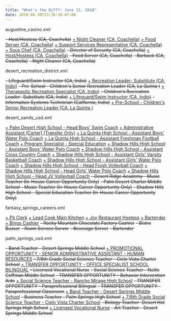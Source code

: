 ```yaml
---
title: "What's the Diff?: June 12, 2018"
date: 2018-06-30T23:26:18-07:00
---
```


augustine_casino.xml

<del>-    Host/Hostess  (CA, Coachella)</del>
<ins>+    Night Cleaner  (CA, Coachella)</ins>
<ins>+    Food Server  (CA, Coachella)</ins>
<ins>+    Support Services Representative  (CA, Coachella)</ins>
<ins>+    Sous Chef  (CA, Coachella)</ins>
<del>-    Director of Security  (CA, Coachella)</del>
<ins>+    Host/Hostess  (CA, Coachella)</ins>
<del>-    Food Server  (CA, Coachella)</del>
<del>-    Barback  (CA, Coachella)</del>
<del>-    Night Cleaner  (CA, Coachella)</del>

desert_recreation_district.xml

<del>-    Lifeguard/Swim Instructor  (CA, Indio)</del>
<ins>+    Recreation Leader- Substitute  (CA, Indio)</ins>
<del>-    Pre-School - Children&apos;s Senior Recreation Leader  (CA, La Quinta )</del>
<ins>+    Therapeutic Recreation Specialist  (CA, Indio)</ins>
<del>-    Children&apos;s Recreation Leader- Substitute  (CA, Indio)</del>
<ins>+    Lifeguard/Swim Instructor  (CA, Indio)</ins>
<del>-    Information Systems Technician  (California, Indio)</del>
<ins>+    Pre-School - Children&apos;s Senior Recreation Leader  (CA, La Quinta )</ins>

desert_sands_usd.xml

<ins>+    Palm Desert High School - Head Boys&apos; Swim Coach</ins>
<ins>+    Administrative Assistant (Carter) (Transfer Only)</ins>
<ins>+    La Quinta High School - Assistant Boys&apos; Water Polo Coach</ins>
<ins>+    La Quinta High School - Assistant Freshman Football Coach</ins>
<ins>+    Program Specialist - Special Education</ins>
<ins>+    Shadow Hills High School - Assistant Boys&apos; Water Polo Coach</ins>
<ins>+    Shadow Hills High School - Assistant Cross Country Coach</ins>
<ins>+    Shadow Hills High School - Assistant Girls&apos; Varsity Basketball Coach</ins>
<ins>+    Shadow Hills High School - Assistant Girls&apos; Water Polo Coach</ins>
<ins>+    Shadow Hills High School - Head Frosh Volleyball Coach</ins>
<ins>+    Shadow Hills High School - Head Girls&apos; Water Polo Coach</ins>
<ins>+    Shadow Hills High School - Head JV Volleyball Coach</ins>
<del>-    Desert Ridge Academy - Music Teacher (In-House Career Opportunity Only)</del>
<del>-    Palm Desert Charter Middle School - Music Teacher (In-House Career Opportunity Only)</del>
<del>-    Shadow Hills High School - Special Education Teacher (In-House Career Opportunity Only)</del>

fantasy_springs_careers.xml

<ins>+     Pit Clerk</ins>
<ins>+     Lead Cook Main Kitchen</ins>
<ins>+     Joy Restaurant Hostess</ins>
<ins>+     Bartender</ins>
<ins>+     Bingo Cashier</ins>
<del>-     Rocky Mountain Chocolate Factory Cashier</del>
<del>-     Bistro Busser</del>
<del>-     Room Service Server</del>
<del>-     Beverage Server</del>
<del>-     Bartender</del>

palm_springs_usd.xml

<del>-    Band Teacher - Desert Springs Middle School</del>
<ins>+    PROMOTIONAL OPPORTUNITY - SENIOR ADMINISTRATIVE ASSISTANT - HUMAN RESOURCES</ins>
<del>-    7/8th Grade Social Science Teacher - Cielo Vista Charter School</del>
<ins>+    TRANSFER OPPORTUNITY - OFFICE SPECIALIST SCHOOL BILINGUAL</ins>
<del>-    Licensed Vocational Nurse</del>
<del>-    Social Science Teacher - Nellie Coffman Middle School</del>
<del>-    TRANSFER OPPORTUNITY - Behavior Intervention Aide</del>
<ins>+    Social Science Teacher - Rancho Mirage High School</ins>
<del>-    TRANSFER OPPORTUNITY - Paraprofessional Bilingual</del>
<del>-    TRANSFER OPPORTUNITY - Paraprofessional Classroom</del>
<ins>+    Band Teacher - Desert Springs Middle School</ins>
<del>-    Business Teacher - Palm Springs High School</del>
<ins>+    7/8th Grade Social Science Teacher - Cielo Vista Charter School</ins>
<del>-    Biology Teacher- Desert Hot Springs High School</del>
<ins>+    Licensed Vocational Nurse</ins>
<del>-    Art Teacher - Desert Springs Middle School</del>
